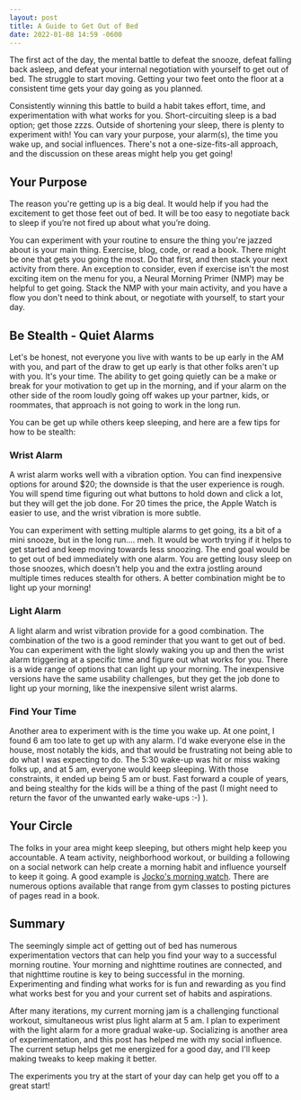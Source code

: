 ```yaml
---
layout: post
title: A Guide to Get Out of Bed
date: 2022-01-08 14:59 -0600
---
```


The first act of the day, the mental battle to defeat the snooze, defeat falling back asleep, and defeat your internal negotiation with yourself to get out of bed. The struggle to start moving. Getting your two feet onto the floor at a consistent time gets your day going as you planned. 

Consistently winning this battle to build a habit takes effort, time, and experimentation with what works for you. Short-circuiting sleep is a bad option; get those zzzs. Outside of shortening your sleep, there is plenty to experiment with! You can vary your purpose, your alarm(s), the time you wake up, and social influences. There's not a one-size-fits-all approach, and the discussion on these areas might help you get going!

## Your Purpose
The reason you're getting up is a big deal. It would help if you had the excitement to get those feet out of bed. It will be too easy to negotiate back to sleep if you’re not fired up about what you’re doing.

You can experiment with your routine to ensure the thing you're jazzed about is your main thing. Exercise, blog, code, or read a book. There might be one that gets you going the most. Do that first, and then stack your next activity from there. An exception to consider, even if exercise isn't the most exciting item on the menu for you,  a Neural Morning Primer (NMP) may be helpful to get going. Stack the NMP with your main activity, and you have a flow you don't need to think about, or negotiate with yourself, to start your day. 

## Be Stealth - Quiet Alarms
Let's be honest, not everyone you live with wants to be up early in the AM with you, and part of the draw to get up early is that other folks aren't up with you. It's your time. The ability to get going quietly can be a make or break for your motivation to get up in the morning, and if your alarm on the other side of the room loudly going off wakes up your partner, kids, or roommates, that approach is not going to work in the long run. 

You can be get up while others keep sleeping, and here are a few tips for how to be stealth:

### Wrist Alarm
A wrist alarm works well with a vibration option. You can find inexpensive options for around $20; the downside is that the user experience is rough. You will spend time figuring out what buttons to hold down and click a lot, but they will get the job done. For 20 times the price, the Apple Watch is easier to use, and the wrist vibration is more subtle.

You can experiment with setting multiple alarms to get going, its a bit of a mini snooze, but in the long run.... meh. It would be worth trying if it helps to get started and keep moving towards less snoozing. The end goal would be to get out of bed immediately with one alarm. You are getting lousy sleep on those snoozes, which doesn't help you and the extra jostling around multiple times reduces stealth for others. A better combination might be to light up your morning!

### Light Alarm
A light alarm and wrist vibration provide for a good combination. The combination of the two is a good reminder that you want to get out of bed. You can experiment with the light slowly waking you up and then the wrist alarm triggering at a specific time and figure out what works for you. There is a wide range of options that can light up your morning. The inexpensive versions have the same usability challenges, but they get the job done to light up your morning, like the inexpensive silent wrist alarms.

### Find Your Time
Another area to experiment with is the time you wake up. At one point, I found 6 am too late to get up with any alarm. I'd wake everyone else in the house, most notably the kids, and that would be frustrating not being able to do what I was expecting to do. The 5:30 wake-up was hit or miss waking folks up, and at 5 am, everyone would keep sleeping. With those constraints, it ended up being 5 am or bust. Fast forward a couple of years, and being stealthy for the kids will be a thing of the past (I might need to return the favor of the unwanted early wake-ups :-) ).

## Your Circle
The folks in your area might keep sleeping, but others might help keep you accountable. A team activity, neighborhood workout, or building a following on a social network can help create a morning habit and influence yourself to keep it going. A good example is [Jocko's morning watch](https://www.instagram.com/jockowillink/). There are numerous options available that range from gym classes to posting pictures of pages read in a book.

## Summary
The seemingly simple act of getting out of bed has numerous experimentation vectors that can help you find your way to a successful morning routine. Your morning and nighttime routines are connected, and that nighttime routine is key to being successful in the morning. Experimenting and finding what works for is fun and rewarding as you find what works best for you and your current set of habits and aspirations. 

After many iterations, my current morning jam is a challenging functional workout, simultaneous wrist plus light alarm at 5 am. I plan to experiment with the light alarm for a more gradual wake-up. Socializing is another area of experimentation, and this post has helped me with my social influence. The current setup helps get me energized for a good day, and I'll keep making tweaks to keep making it better. 

The experiments you try at the start of your day can help get you off to a great start!